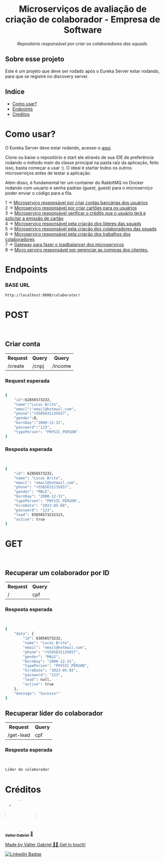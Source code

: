 <h1 align="center">Microserviços de avaliação de criação de colaborador - Empresa de Software</h1>
<p align="center"><i>Repositório responsável por criar os colaboradores das squads.</i></p>

##  Sobre esse projeto
Este é um projeto que deve ser rodado após o Eureka Server estar rodando, para que se registre no discovery server.


## Indíce
<!--ts-->
   * [Como usar?](#como-usar)
   * [Endpoints](#endpoints)
   * [Creditos](#creditos)
<!--te-->
  
<h1>Como usar?</h1>
<p>O Eureka Server deve estar rodando, acesse-o <a href="https://github.com/ValterGabriell/bank-system-eureka-server">aqui</a>.</br>
<p>Clone ou baixe o repositório e start ele através de sua IDE de preferência rodando o método main da classe principal na pasta raíz da aplicação, feito isso, basta começar a usar :). O ideal é startar todos os outros microserviços antes de testar a aplicação.</p>
<p>Além disso, é fundamental ter um container do RabbitMQ no Docker rodando com usuario e senha padrao (guest, guest) para o microserviço poder enviar o código para a fila.</p>

1 -> <a href="https://github.com/ValterGabriell/bank-system-msaccount">Microserviço responsável por criar contas bancárias dos usuários</a></br>
2 -> <a href="https://github.com/ValterGabriell/bank-system-mscards">Microserviço responsável por criar cartões para os usuários</a></br>
3 -> <a href="https://github.com/ValterGabriell/bank-system-mscreditappraiser">Microserviço responsável verificar o crédito que o usuário terá e solicitar a emissão de cartão</a></br>
4 -> <a href="https://github.com/ValterGabriell/software-company-mslead">Microserviço responsável pela criação dos líderes das squads</a></br>
5 -> <a href="https://github.com/ValterGabriell/software-company-mscolaborators">Microserviço responsável pela criação dos colaboradores das squads</a></br>
6 -> <a href="https://github.com/ValterGabriell/software-company-msjobs">Microserviço responsável pela criação dos trabalhos dos colaboradores</a></br>
7 -> <a href="https://github.com/ValterGabriell/bank-system-gateway">Gateway para fazer o loadbalancer dos microserviços</a></br>
8 -> <a href="https://github.com/ValterGabriell/software-company-msshopping">Micro serviço responsável por gerenciar as compras dos clientes.</a></br>

  
<h1>Endpoints</h1>
<h3>BASE URL</h3>

```bash
http://localhost:8080/colaborator/
``` 
<h1>POST</h1></br>

<h2>Criar conta</h2>

<table>
  <tr>
    <th>Request</th>
    <th>Query</th>
    <th>Query</th>
  </tr>
  <tr>
    <td>/create</td>
    <td>/cnpj</td>
    <td>/income</td>
  </tr>
</table>


<h3>Request esperada</h3>

```bash

{
	"id":62856573232,
	"name":"Lucas Brito",
	"email":"email@hotmail.com",
	"phone":"+5585631135657",
	"gender":0,
	"bornDay":"2000-12-31",
	"password":"123",
	"typePerson": "PHYSIC_PERSON"
}	


```

<h3>Resposta esperada</h3></br>

```bash
{
	"id": 62856573232,
	"name": "Lucas Brito",
	"email": "email@hotmail.com",
	"phone": "+5585631135657",
	"gender": "MALE",
	"bornDay": "2000-12-31",
	"typePerson": "PHYSIC_PERSON",
	"hireDate": "2023-05-08",
	"password": "123",
	"lead": 93856573232123,
	"active": true
}
```

<h1>GET</h1></br>


<h2>Recuperar um colaborador por ID</h2>
<table>
  <tr>
    <th>Request</th>
    <th>Query</th>
  </tr>
  <tr>
    <td>/</td>
    <td>cpf</td>
  </tr>
</table>



<h3>Resposta esperada</h3></br>

```bash
{
	"data": {
		"id": 63856573232,
		"name": "Lucas Brito",
		"email": "email@hotmail.com",
		"phone": "+5585631135657",
		"gender": "MALE",
		"bornDay": "2000-12-31",
		"typePerson": "PHYSIC_PERSON",
		"hireDate": "2023-05-03",
		"password": "123",
		"lead": null,
		"active": true
	},
	"message": "Sucesso!"
}
```


<h2>Recuperar líder do colaborador</h2>
<table>
  <tr>
    <th>Request</th>
    <th>Query</th>
  </tr>
  <tr>
    <td>/get-lead</td>
    <td>cpf</td>
  </tr>
</table>



<h3>Resposta esperada</h3></br>

```bash
Líder do colaborador
```


<h1>Créditos</h1>

<a href="https://www.linkedin.com/in/valter-gabriel">
  <img style="border-radius: 50%;" src="https://user-images.githubusercontent.com/63808405/171045850-84caf881-ee10-4782-9016-ea1682c4731d.jpeg" width="100px;" alt=""/>
  <br />
  <sub><b>Valter Gabriel</b></sub></a> <a href="https://www.linkedin.com/in/valter-gabriel" title="Linkedin">🚀</ a>
 
Made by Valter Gabriel 👋🏽 Get in touch!

[![Linkedin Badge](https://img.shields.io/badge/-Gabriel-blue?style=flat-square&logo=Linkedin&logoColor=white&link=https://www.linkedin.com/in/valter-gabriel/ )](https://www.linkedin.com/in/valter-gabriel/)

